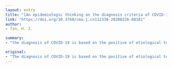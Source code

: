 ```yaml
---
layout: entry
title: "[An epidemiologic thinking on the diagnosis criteria of COVID-19]"
link: "https://doi.org/10.3760/cma.j.cn112338-20200226-00181"
author:
- Tan, H. Z.

summary:
- "the diagnosis of COVID-19 is based on the positive of etiological test. The current test cost long time, and have high false negative rate. We suggested that the diagnosis should be diagnosed as 3 types: suspected case, clinical diagnosed case, and definite diagnosed case. Defected case should be identified as suspected case and clinical diagnosis. CoVID19 should be treated as suspected cases, clinically diagnosed cases, and clinically definite cases."

original:
- "The diagnosis of COVID-19 is based on the positive of etiological test. The current etiological test of COVID-19 cost long time, and have high false negative rate, may resulting delay the measures of disease treatment and prevention. We suggested that COVID-19 should be diagnosed as 3 types: suspected case, clinical diagnosed case, and definite diagnosed case."
---
```


